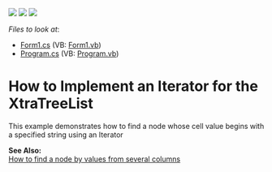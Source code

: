 <!-- default badges list -->
![](https://img.shields.io/endpoint?url=https://codecentral.devexpress.com/api/v1/VersionRange/128637677/13.1.4%2B)
[![](https://img.shields.io/badge/Open_in_DevExpress_Support_Center-FF7200?style=flat-square&logo=DevExpress&logoColor=white)](https://supportcenter.devexpress.com/ticket/details/E772)
[![](https://img.shields.io/badge/📖_How_to_use_DevExpress_Examples-e9f6fc?style=flat-square)](https://docs.devexpress.com/GeneralInformation/403183)
<!-- default badges end -->
<!-- default file list -->
*Files to look at*:

* [Form1.cs](./CS/WindowsApplication1/Form1.cs) (VB: [Form1.vb](./VB/WindowsApplication1/Form1.vb))
* [Program.cs](./CS/WindowsApplication1/Program.cs) (VB: [Program.vb](./VB/WindowsApplication1/Program.vb))
<!-- default file list end -->
# How to Implement an Iterator for the XtraTreeList


<p>This example demonstrates how to find a node whose cell value begins with a specified string using an Iterator</p><p><strong>See Also:</strong><br />
<a href="https://www.devexpress.com/Support/Center/p/E2095">How to find a node by values from several columns</a></p>

<br/>


